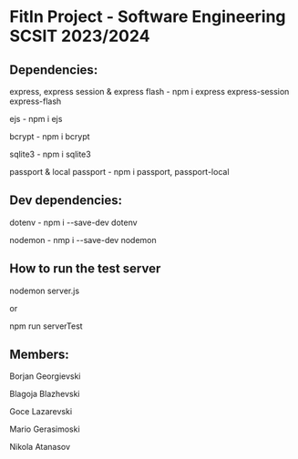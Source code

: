# FitIn Project - Software Engineering SCSIT 2023/2024
## Dependencies:
express, express session & express flash - npm i express express-session express-flash

ejs - npm i ejs

bcrypt - npm i bcrypt

sqlite3 - npm i sqlite3

passport & local passport - npm i passport, passport-local

## Dev dependencies:
dotenv - npm i --save-dev dotenv

nodemon - nmp i --save-dev nodemon

## How to run the test server
nodemon server.js

or

npm run serverTest

## Members:
Borjan Georgievski 

Blagoja Blazhevski 

Goce Lazarevski 

Mario Gerasimoski 

Nikola Atanasov
